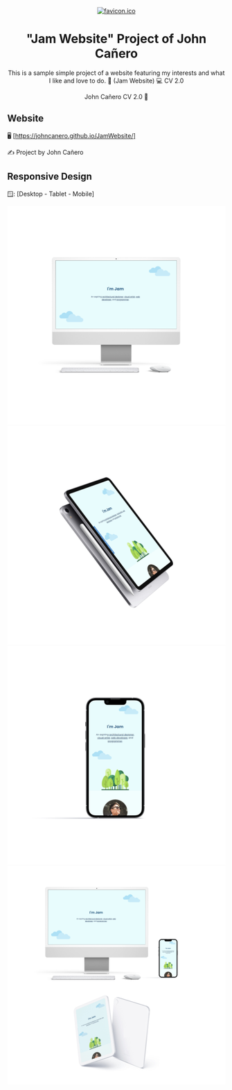 <!-- markdownlint-configure-file {
  "MD013": {
    "code_blocks": false,
    "tables": false
  },
  "MD033": false,
  "MD041": false
} -->

<div align="center">
  <a href="https://johncanero.github.io/JamWebsite/" target="_blank">
    <img alt="favicon.ico" height="100" src="/images/favicon.ico"/>
  </a>
</div>

<div align="center">

# "Jam Website" Project of John Cañero

This is a sample simple project of a website featuring my interests and what I 
like and love to do. 👋 (Jam Website) 💻 CV 2.0

John Cañero CV 2.0 📄

</div>

## Website

🖥️ [https://johncanero.github.io/JamWebsite/]

✍️ Project by John Cañero

## Responsive Design

🪟: [Desktop - Tablet - Mobile]

![Desktop View](images/viewDesktop.jpg)
![Tablet View](images/viewTablet.jpg)
![Mobile View](images/viewMobile.jpg)
![Responsive Views](images/viewMockup.jpg)
